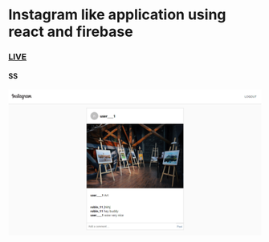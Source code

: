 # Instagram like application using react and firebase


###  [LIVE](https://instagram-clone-e8ec6.web.app/)

#### SS

![](Capture.PNG)
